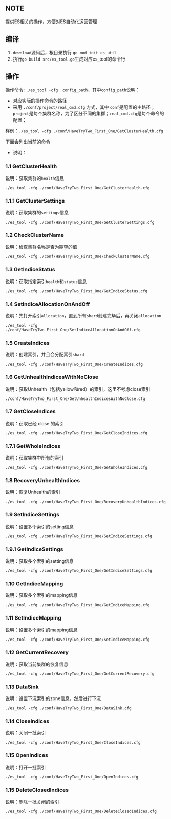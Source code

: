 ## NOTE
提供ES相关的操作，方便对ES自动化运营管理

## 编译
1. `download`源码后，根目录执行 `go mod init es_util`
2. 执行`go build src/es_tool.go`生成对应es_tool的命令行

## 操作
操作命令: `./es_tool -cfg  config_path`，其中`config_path`说明：
- 对应实际的操作命令的路径
- 采用 `./conf/project/real_cmd.cfg` 方式，其中 `conf`是配置的主路径；`project`是每个集群名称，为了区分不同的集群；`real_cmd.cfg`是每个命令的配置；

样例：`./es_tool -cfg ./conf/HaveTryTwo_First_One/GetClusterHealth.cfg`

下面会列出当前的命令
- 说明：

### 1.1 GetClusterHealth
说明：获取集群的`health`信息
```
./es_tool -cfg ./conf/HaveTryTwo_First_One/GetClusterHealth.cfg

```

### 1.1.1 GetClusterSettings
说明：获取集群的`settings`信息
```
./es_tool -cfg ./conf/HaveTryTwo_First_One/GetClusterSettings.cfg

```

### 1.2 CheckClusterName
说明：检查集群名称是否为期望的值
```
./es_tool -cfg ./conf/HaveTryTwo_First_One/CheckClusterName.cfg
```

### 1.3 GetIndiceStatus
说明：获取指定索引`health`和`status`信息
```
./es_tool -cfg ./conf/HaveTryTwo_First_One/GetIndiceStatus.cfg
```

### 1.4 SetIndiceAllocationOnAndOff
说明：先打开索引`allocation`，直到所有`shard`创建完毕后，再关闭`allocation`
```
./es_tool -cfg ./conf/HaveTryTwo_First_One/SetIndiceAllocationOnAndOff.cfg
```

### 1.5 CreateIndices
说明：创建索引，并且会分配索引`shard`
```
./es_tool -cfg ./conf/HaveTryTwo_First_One/CreateIndices.cfg
```

### 1.6 GetUnhealthIndicesWithNoClose
说明：获取Unhealth（包括yellow和red）的索引，这里不考虑close索引
```
./conf/HaveTryTwo_First_One/GetUnhealthIndicesWithNoClose.cfg
```

### 1.7 GetCloseIndices
说明：获取已经 close 的索引
```
./es_tool -cfg ./conf/HaveTryTwo_First_One/GetCloseIndices.cfg
```

### 1.7.1 GetWholeIndices
说明：获取集群中所有的索引
```
./es_tool -cfg ./conf/HaveTryTwo_First_One/GetWholeIndices.cfg
```

### 1.8 RecoveryUnhealthIndices
说明：恢复Unhealth的索引
```
./es_tool -cfg ./conf/HaveTryTwo_First_One/RecoveryUnhealthIndices.cfg
```

### 1.9 SetIndiceSettings
说明：设置多个索引的setting信息
```
./es_tool -cfg ./conf/HaveTryTwo_First_One/SetIndiceSettings.cfg
```

### 1.9.1 GetIndiceSettings
说明：获取多个索引的setting信息
```
./es_tool -cfg ./conf/HaveTryTwo_First_One/GetIndiceSettings.cfg
```


### 1.10 GetIndiceMapping
说明：获取多个索引的mapping信息
```
./es_tool -cfg ./conf/HaveTryTwo_First_One/GetIndiceMapping.cfg
```

### 1.11 SetIndiceMapping
说明：设置多个索引的mapping信息
```
./es_tool -cfg ./conf/HaveTryTwo_First_One/SetIndiceMapping.cfg
```

### 1.12 GetCurrentRecovery
说明：获取当前集群的恢复信息
```
./es_tool -cfg ./conf/HaveTryTwo_First_One/GetCurrentRecovery.cfg
```

### 1.13 DataSink
说明：设置下沉索引的zone信息，然后进行下沉
```
./es_tool -cfg ./conf/HaveTryTwo_First_One/DataSink.cfg
```

### 1.14 CloseIndices
说明：关闭一批索引
```
./es_tool -cfg ./conf/HaveTryTwo_First_One/CloseIndices.cfg
```

### 1.15 OpenIndices
说明：打开一批索引
```
./es_tool -cfg ./conf/HaveTryTwo_First_One/OpenIndices.cfg
```

### 1.15 DeleteClosedIndices
说明：删除一批关闭的索引
```
./es_tool -cfg ./conf/HaveTryTwo_First_One/DeleteClosedIndices.cfg
```
